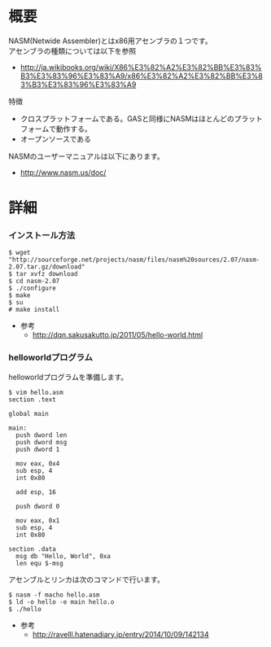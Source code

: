 # 概要
NASM(Netwide Assembler)とはx86用アセンブラの１つです。  
アセンブラの種類については以下を参照
- http://ja.wikibooks.org/wiki/X86%E3%82%A2%E3%82%BB%E3%83%B3%E3%83%96%E3%83%A9/x86%E3%82%A2%E3%82%BB%E3%83%B3%E3%83%96%E3%83%A9

特徴
- クロスプラットフォームである。GASと同様にNASMはほとんどのプラットフォームで動作する。
- オープンソースである
	
NASMのユーザーマニュアルは以下にあります。
- http://www.nasm.us/doc/

# 詳細
### インストール方法
```
$ wget "http://sourceforge.net/projects/nasm/files/nasm%20sources/2.07/nasm-2.07.tar.gz/download"
$ tar xvfz download
$ cd nasm-2.07
$ ./configure
$ make
$ su
# make install
```

- 参考
  -  http://dqn.sakusakutto.jp/2011/05/hello-world.html

### helloworldプログラム
helloworldプログラムを準備します。
```
$ vim hello.asm
section .text

global main

main:
  push dword len
  push dword msg
  push dword 1

  mov eax, 0x4
  sub esp, 4
  int 0x80

  add esp, 16

  push dword 0

  mov eax, 0x1
  sub esp, 4
  int 0x80

section .data
  msg db "Hello, World", 0xa
  len equ $-msg
```

アセンブルとリンカは次のコマンドで行います。
```
$ nasm -f macho hello.asm
$ ld -o hello -e main hello.o
$ ./hello
```

- 参考
  - http://ravelll.hatenadiary.jp/entry/2014/10/09/142134
